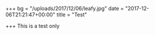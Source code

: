 +++
bg = "/uploads/2017/12/06/leafy.jpg"
date = "2017-12-06T21:21:47+00:00"
title = "Test"

+++
This is a test only